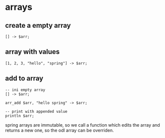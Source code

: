 # arrays

## create a empty array

```text
[] -> $arr;
```

## array with values

```text
[1, 2, 3, "hello", "spring"] -> $arr;
```

## add to array

```text
-- ini empty array
[] -> $arr;

arr_add $arr, "hello spring" -> $arr;

-- print with appended value
println $arr; 
```

spring arrays are immutable, so we call a function which edits the array
and returns a new one, so the odl array can be overriden.